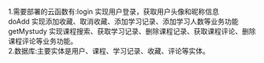 1.需要部署的云函数有:login	实现用户登录，获取用户头像和昵称信息  
doAdd	实现添加收藏、取消收藏、添加学习记录、添加学习人数等业务功能  
getMystudy	实现课程搜索、获取学习记录、删除课程记录、获取课程评论、删除课程评论等业务功能。  
2.数据库:主要实体是用户、课程、学习记录、收藏、评论等实体。  
